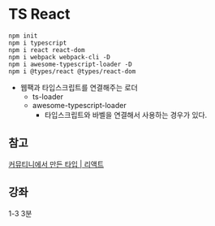 # TS React

```command
npm init
npm i typescript
npm i react react-dom
npm i webpack webpack-cli -D
npm i awesome-typescript-loader -D
npm i @types/react @types/react-dom
```

- 웹팩과 타입스크립트를 연결해주는 로더
  - ts-loader
  - awesome-typescript-loader
    - 타입스크립트와 바벨을 연결해서 사용하는 경우가 있다.

## 참고
[커뮤티니에서 만든 타입 | 리액트](https://github.com/DefinitelyTyped/DefinitelyTyped/blob/master/types/react/index.d.ts)

## 강좌
1-3 3분